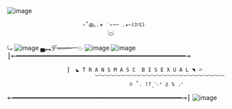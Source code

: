 ![image](https://github.com/user-attachments/assets/5e439875-9f19-4bc8-848c-0963ac756bf5)

                                              
                                           
                            ⋆˚꩜｡.𖥔 ݁ ˖── .✦~(𐂯) 
                                    𓌉◯𓇋

                                        
⤿
![image](https://github.com/user-attachments/assets/6b258fc9-d498-4cd6-ac20-023fcfdb80ca) ▄︻デ══━一💥  ![image](https://github.com/user-attachments/assets/9b3c2618-a5f2-4008-9bac-101674faf57e) ![image](https://github.com/user-attachments/assets/34a1453f-aaa6-48ee-b3b4-b8846ae11eaa)                             
┋⇜━━━━━━━━━━━━━━━━━━━━━━━━━━━━━━━━━━━━━━━━━━━━━━⇝


                       ┋  ◣ T R A N S M A S C  B I S E X U A L ◥ 〃
                                ︶︶︶︶︶︶︶︶︶︶︶︶︶︶︶︶︶︶︶︶︶︶︶︶︶
                                           ୭ ˚. !?ˎˊ˗ᶻ 𝗓 𐰁 .ᐟ
⇜━━━━━━━━━━━━━━━━━━━━━━━━━━━━━━━━━━━━━━━━━━━━━━⇝┋
![image](https://github.com/user-attachments/assets/db4ebf38-cbe8-4453-a37c-47d5105e6a4e) 


